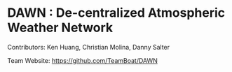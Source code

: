 # DAWN : De-centralized Atmospheric Weather Network

Contributors: Ken Huang, Christian Molina, Danny Salter

Team Website:
https://github.com/TeamBoat/DAWN
